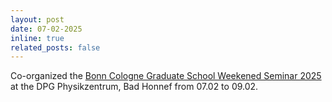 ```yaml
---
layout: post
date: 07-02-2025
inline: true
related_posts: false
---
```


Co-organized the [Bonn Cologne Graduate School Weekened Seminar 2025](https://sites.google.com/view/bcgs-weekend-seminar-2025/home?authuser=0) at the DPG Physikzentrum, Bad Honnef from 07.02 to 09.02.
